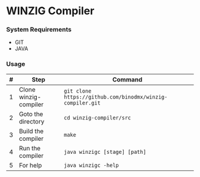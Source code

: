 # WINZIG Compiler

### System Requirements
- GIT
- JAVA

### Usage
| # | Step | Command |
| --- | --- | --- |
| 1 | Clone winzig-compiler | `git clone https://github.com/binodmx/winzig-compiler.git` |
| 2 | Goto the directory | `cd winzig-compiler/src` |
| 3 | Build the compiler | `make` |
| 4 | Run the compiler | `java winzigc [stage] [path]` |
| 5 | For help | `java winzigc -help` |